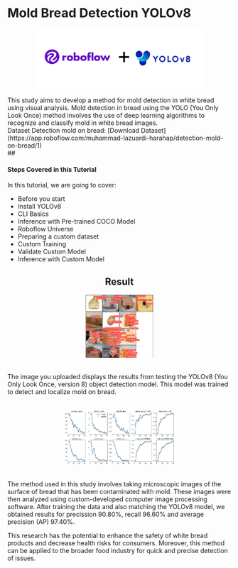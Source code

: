 # Mold Bread Detection YOLOv8

<div align="center">
  <img width="75%" src="https://github.com/Lazuardi-hrp/Mold-Bread-Detection-YOLOv8/blob/main/Data/roboflow%20%2B%20yolov8.png"></a>
</div>
</br>
This study aims to develop a method for mold detection in white bread using visual analysis. Mold detection in bread using the YOLO (You Only Look Once) method involves the use of deep learning algorithms to recognize and classify mold in white bread images.
</br>
Dataset Detection mold on bread: [Download Dataset](https://app.roboflow.com/muhammad-lazuardi-harahap/detection-mold-on-bread/1)
</br>
## <h4>Steps Covered in this Tutorial</h4>

In this tutorial, we are going to cover:

- Before you start
- Install YOLOv8
- CLI Basics
- Inference with Pre-trained COCO Model
- Roboflow Universe
- Preparing a custom dataset
- Custom Training
- Validate Custom Model
- Inference with Custom Model

## <div align="center">Result</div>

<div align="center">
  <img width="30%" src="https://github.com/Lazuardi-hrp/Mold-Bread-Detection-YOLOv8/blob/main/Data/score%20and%20labeling%20mold.png"></a>
</div>
</br>
<p>The image you uploaded displays the results from testing the YOLOv8 (You Only Look Once, version 8) object detection model. This model was trained to detect and localize mold on bread.</p> 
</br>

<div align="center">
  <img width="50%" src="https://github.com/Lazuardi-hrp/Mold-Bread-Detection-YOLOv8/blob/main/Data/results.png"></a>
</div>
</br>

The method used in this study involves taking microscopic images of the surface of bread that has been contaminated with mold. These images were then analyzed using custom-developed computer image processing software. After training the data and also matching the YOLOv8 model, we obtained results for precission 90.80%, recall 96.60% and average precision (AP) 97.40%.
</br>

This research has the potential to enhance the safety of white bread products and decrease health risks for consumers. Moreover, this method can be applied to the broader food industry for quick and precise detection of issues.



